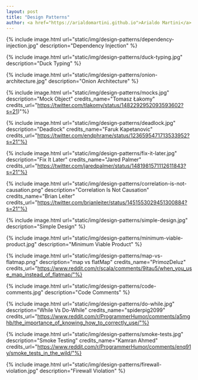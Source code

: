 ```yaml
---
layout: post
title: "Design Patterns"
author: <a href="https://arialdomartini.github.io">Arialdo Martini</a>
---
```

{% include image.html url="static/img/design-patterns/dependency-injection.jpg" description="Dependency Injection" %}


{% include image.html url="static/img/design-patterns/duck-typing.jpg" description="Duck Typing" %}

{% include image.html url="static/img/design-patterns/onion-architecture.jpg" description="Onion Architecture" %}
<!--more-->


{% include image.html url="static/img/design-patterns/mocks.jpg" description="Mock Object" credits_name="Tomasz Łakomy" credits_url="https://twitter.com/tlakomy/status/1482292952093593602?s=21)"%}

{% include image.html url="static/img/design-patterns/deadlock.jpg" description="Deadlock" credits_name="Faruk Kapetanovic" credits_url="https://twitter.com/endphrame/status/1236595471713533952?s=21"%}


{% include image.html url="static/img/design-patterns/fix-it-later.jpg" description="Fix It Later" credits_name="Jared Palmer" credits_url="https://twitter.com/jaredpalmer/status/1481981571112611843?s=21"%}

{% include image.html url="static/img/design-patterns/correlation-is-not-causation.png" description="Correlation Is Not Causation" credits_name="Brian Leiter" credits_url="https://twitter.com/brianleiter/status/1451553029451300884?s=21"%}

{% include image.html url="static/img/design-patterns/simple-design.jpg" description="Simple Design" %}

{% include image.html url="static/img/design-patterns/minimum-viable-product.jpg" description="Minimum Viable Product" %}

{% include image.html url="static/img/design-patterns/map-vs-flatmap.png" description="map vs flatMap" credits_name="PrimozDeluz" credits_url="https://www.reddit.com/r/scala/comments/9itau5/when_you_use_map_instead_of_flatmap/"%}


{% include image.html url="static/img/design-patterns/code-comments.jpg" description="Code Comments" %}

{% include image.html url="static/img/design-patterns/do-while.jpg" description="While Vs Do-While" credits_name="spiderpig2099" credits_url="https://www.reddit.com/r/ProgrammerHumor/comments/a5mghb/the_importance_of_knowing_how_to_correctly_use/"%}


{% include image.html url="static/img/design-patterns/smoke-tests.jpg" description="Smoke Testing" credits_name="Kamran Ahmed" credits_url="https://www.reddit.com/r/ProgrammerHumor/comments/enq91y/smoke_tests_in_the_wild/"%}


{% include image.html url="static/img/design-patterns/firewall-violation.jpg" description="Firewall Violation" %}
